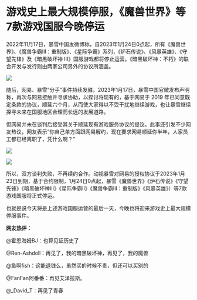 # 游戏史上最大规模停服，《魔兽世界》等7款游戏国服今晚停运

2022年11月17日，暴雪中国发微博称，自2023年1月24日0点起，所有《魔兽世界》、《魔兽争霸III：重制版》、《星际争霸》系列，《炉石传说》、《风暴英雄》、《守望先锋》及《暗黑破坏神
III》国服游戏都将停止运营。《暗黑破坏神：不朽》的联合开发与发行则由两家公司另外的协议所涵盖。

![](https://inews.gtimg.com/newsapp_bt/0/15623933692/1000)

随后，网易、暴雪“分手”事件持续发酵。2023年1月17日，暴雪中国官微发布声明称，再次与网易接触并寻求协助，以探讨将现有的，基于网易于 2019
年已同意既定条款的协议，顺延六个月，从而使大家得以不受干扰地继续游戏，也让暴雪继续探寻未来在国服地区合理而长远的发展道路。

但网易并未在谈判后接受其关于顺延现有游戏服务协议的提议。此事还引发不少网友热议，网友表示“你自己单方面跟网易解约，现在要求网易顺延你半年，人家员工都已经离职了，凭什么啊？”

![](https://inews.gtimg.com/newsapp_bt/0/15623933696/1000)

![](https://inews.gtimg.com/newsapp_bt/0/15615928265/1000)

所以，双方谈判失败，不再续约合作。动视暴雪对网易的授权协议于2023年1月23日到期，基于合约限制，1月24日0点起，暴雪《魔兽世界》《炉石传说》《守望先锋》《暗黑破坏神III》《星际争霸II》《魔兽争霸III：重制版》《风暴英雄》）等7款游戏国服将正式停运。

也就是说今天将是上述游戏国服运营的最后一天，今晚也将迎来游戏史上最大规模停服事件。

**网友热评：**

@霍恩海姆BJ：也算见证历史了

@Ren-Ashdoll：再见了，我的暗黑破坏神，再见了，我的魔兽

@鱼啊fish：这能退钱么，虽然买的时候不贵，但还可以买别的

@FanFan阿番番：再见艾泽拉斯。

@_David_T：再见了青春

